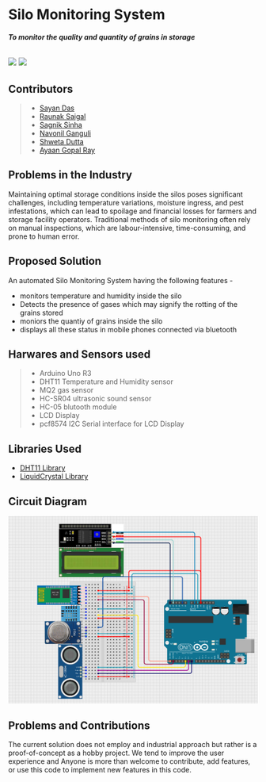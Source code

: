 # Silo Monitoring System
##### To monitor the quality and quantity of grains in storage

![](https://img.shields.io/badge/Arduino-2.3.2-red) ![](https://img.shields.io/badge/Contribute_Now!-yellow)
---

## Contributors
>- [Sayan Das](mailto:geniussayan7@gmail.com) 
>- [Raunak Saigal](mailto:saigalraunak@gmail.com)
>- [Sagnik Sinha](mailto:sagniksinha.2004@gmail.com) 
>- [Navonil Ganguli](mailto:navonilganguli@gmail.com) 
>- [Shweta Dutta](mailto:sdmaze789@gmail.com)
>- [Ayaan Gopal Ray](mailto:ayaang.ray@gmail.com)

## Problems in the Industry

Maintaining optimal storage conditions inside the silos poses significant challenges, including temperature variations, moisture ingress, and pest infestations, which can lead to spoilage and financial losses for farmers and storage facility operators. Traditional methods of silo monitoring often rely on manual inspections, which are labour-intensive, time-consuming, and prone to human error. 

## Proposed Solution

An automated Silo Monitoring System having the following features -

- monitors temperature and humidity inside the silo
- Detects the presence of gases which may signify the rotting of the grains stored
- moniors the quantiy of grains inside the silo
- displays all these status in mobile phones connected via bluetooth

## Harwares and Sensors used

>- Arduino Uno R3
>- DHT11 Temperature and Humidity sensor
>- MQ2 gas sensor
>- HC-SR04 ultrasonic sound sensor
>- HC-05 blutooth module
>- LCD Display
>- pcf8574 I2C Serial interface for LCD Display

## Libraries Used

- [DHT11 Library](https://codeload.github.com/adidax/dht11/legacy.zip/refs/heads/master)
- [LiquidCrystal Library](https://downloads.arduino.cc/libraries/github.com/arduino-libraries/LiquidCrystal-1.0.7.zip)

## Circuit Diagram

![Circuit Diagram](circuit_diagram.png)

## Problems and Contributions

The current solution does not employ and industrial approach but rather is a proof-of-concept as a hobby project. We tend to improve the user experience and 
Anyone is more than welcome to contribute, add features, or use this code to implement new features in this code.








